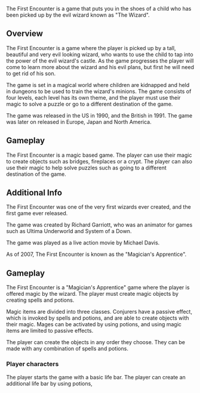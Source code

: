The First Encounter is a game that puts you in the shoes of a child who has been picked up by the evil wizard known as "The Wizard".

## Overview

The First Encounter is a game where the player is picked up by a tall, beautiful and very evil looking wizard, who wants to use the child to tap into the power of the evil wizard's castle. As the game progresses the player will come to learn more about the wizard and his evil plans, but first he will need to get rid of his son.

The game is set in a magical world where children are kidnapped and held in dungeons to be used to train the wizard's minions. The game consists of four levels, each level has its own theme, and the player must use their magic to solve a puzzle or go to a different destination of the game.

The game was released in the US in 1990, and the British in 1991. The game was later on released in Europe, Japan and North America.

## Gameplay

The First Encounter is a magic based game. The player can use their magic to create objects such as bridges, fireplaces or a crypt. The player can also use their magic to help solve puzzles such as going to a different destination of the game.

## Additional Info

The First Encounter was one of the very first wizards ever created, and the first game ever released.

The game was created by Richard Garriott, who was an animator for games such as Ultima Underworld and System of a Down.

The game was played as a live action movie by Michael Davis.

As of 2007, The First Encounter is known as the "Magician's Apprentice".

## Gameplay

The First Encounter is a "Magician's Apprentice" game where the player is offered magic by the wizard. The player must create magic objects by creating spells and potions.

Magic items are divided into three classes. Conjurers have a passive effect, which is invoked by spells and potions, and are able to create objects with their magic. Mages can be activated by using potions, and using magic items are limited to passive effects.

The player can create the objects in any order they choose. They can be made with any combination of spells and potions.

### Player characters

The player starts the game with a basic life bar. The player can create an additional life bar by using potions,